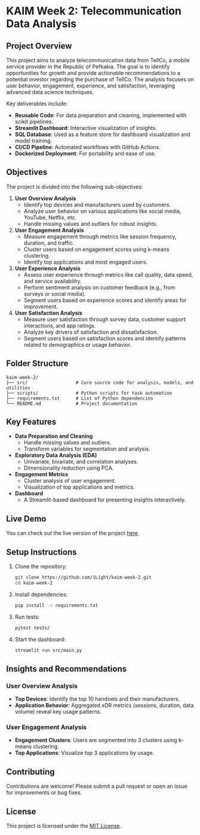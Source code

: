 # KAIM Week 2: Telecommunication Data Analysis  

## Project Overview  
This project aims to analyze telecommunication data from TellCo, a mobile service provider in the Republic of Pefkakia. The goal is to identify opportunities for growth and provide actionable recommendations to a potential investor regarding the purchase of TellCo. The analysis focuses on user behavior, engagement, experience, and satisfaction, leveraging advanced data science techniques.  

Key deliverables include:  
- **Reusable Code**: For data preparation and cleaning, implemented with scikit pipelines.  
- **Streamlit Dashboard**: Interactive visualization of insights.  
- **SQL Database**: Used as a feature store for dashboard visualization and model training.  
- **CI/CD Pipeline**: Automated workflows with GitHub Actions.  
- **Dockerized Deployment**: For portability and ease of use.  

## Objectives  
The project is divided into the following sub-objectives:  
1. **User Overview Analysis**  
   - Identify top devices and manufacturers used by customers.  
   - Analyze user behavior on various applications like social media, YouTube, Netflix, etc.  
   - Handle missing values and outliers for robust insights.  
2. **User Engagement Analysis**  
   - Measure engagement through metrics like session frequency, duration, and traffic.  
   - Cluster users based on engagement scores using k-means clustering.  
   - Identify top applications and most engaged users.  
3. **User Experience Analysis**  
   - Assess user experience through metrics like call quality, data speed, and service availability.  
   - Perform sentiment analysis on customer feedback (e.g., from surveys or social media).  
   - Segment users based on experience scores and identify areas for improvement.  
4. **User Satisfaction Analysis**  
   - Measure user satisfaction through survey data, customer support interactions, and app ratings.  
   - Analyze key drivers of satisfaction and dissatisfaction.  
   - Segment users based on satisfaction scores and identify patterns related to demographics or usage behavior. 

## Folder Structure  
```
kaim-week-2/
├── src/                  # Core source code for analysis, models, and utilities
├── scripts/              # Python scripts for task automation
├── requirements.txt      # List of Python dependencies
└── README.md             # Project documentation
```  

## Key Features  
- **Data Preparation and Cleaning**  
   - Handle missing values and outliers.  
   - Transform variables for segmentation and analysis.  
- **Exploratory Data Analysis (EDA)**  
   - Univariate, bivariate, and correlation analyses.  
   - Dimensionality reduction using PCA.  
- **Engagement Metrics**  
   - Cluster analysis of user engagement.  
   - Visualization of top applications and metrics.  
- **Dashboard**  
   - A Streamlit-based dashboard for presenting insights interactively.  

## Live Demo  
You can check out the live version of the project [here](https://kaim-week-2.streamlit.app/).

## Setup Instructions  
1. Clone the repository:  
   ```bash
   git clone https://github.com/1Light/kaim-week-2.git
   cd kaim-week-2
   ```  
2. Install dependencies:  
   ```bash
   pip install -r requirements.txt
   ```  
3. Run tests:  
   ```bash
   pytest tests/
   ```  
4. Start the dashboard:  
   ```bash
   streamlit run src/main.py
   ```  

## Insights and Recommendations  
### User Overview Analysis  
- **Top Devices**: Identify the top 10 handsets and their manufacturers.  
- **Application Behavior**: Aggregated xDR metrics (sessions, duration, data volume) reveal key usage patterns.  

### User Engagement Analysis  
- **Engagement Clusters**: Users are segmented into 3 clusters using k-means clustering.  
- **Top Applications**: Visualize top 3 applications by usage.  

## Contributing  
Contributions are welcome! Please submit a pull request or open an issue for improvements or bug fixes.  

## License  
This project is licensed under the [MIT License](LICENSE).